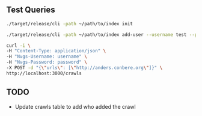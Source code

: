 ## Test Queries
```bash
./target/release/cli -path ~/path/to/index init
```

```bash
./target/release/cli -path ~/path/to/index add-user --username test --password pass
```

```bash
curl -i \
-H "Content-Type: application/json" \
-H "Nvgs-Username: username" \
-H "Nvgs-Password: password" \
-X POST -d "{\"urls\": [\"http://anders.conbere.org\"]}" \
http://localhost:3000/crawls
```

## TODO
- Update crawls table to add who added the crawl
